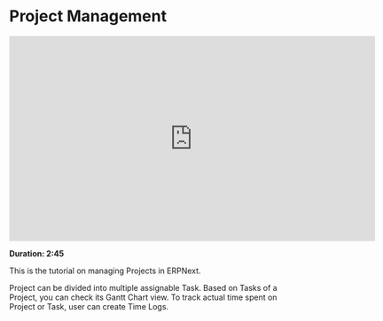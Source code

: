 <!-- add-breadcrumbs -->
# Project Management

<iframe width="660" height="371" src="https://www.youtube.com/embed/gCzShu9Niu4" frameborder="0" allowfullscreen></iframe>

**Duration: 2:45**

This is the tutorial on managing Projects in ERPNext.

Project can be divided into multiple assignable Task. Based on Tasks of a Project, you can check its Gantt Chart view. To track actual time spent on Project or Task, user can create Time Logs.
